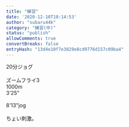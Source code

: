 ```yaml
---
title: "練習"
date: '2020-12-10T10:14:53'
author: "subaru44k"
category: "練習(中)"
status: "publish"
allowComments: true
convertBreaks: false
entryHash: "13d4e10f7e3829e8cd9776d157c09ba4"
---
```

20分ジョグ<br>
<br>
ズームフライ3<br>
1000m<br>
3'25"<br>
<br>
8'13"jog<br>
<br>
ちょい刺激。
